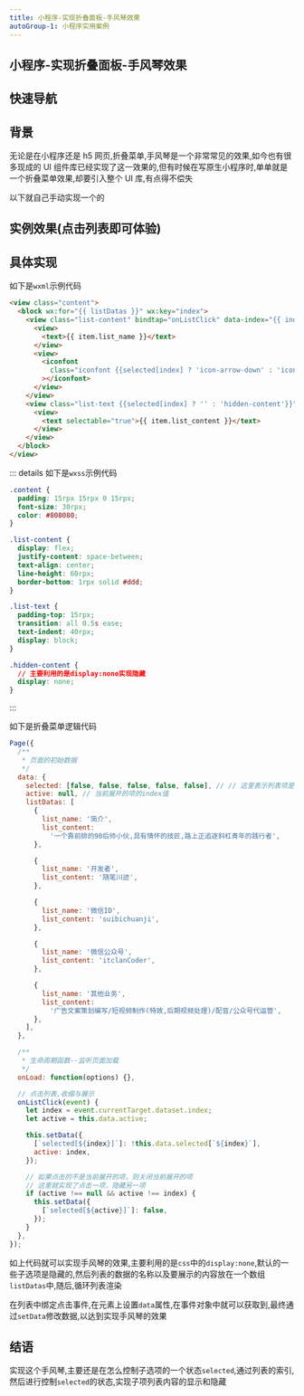 ```yaml
---
title: 小程序-实现折叠面板-手风琴效果
autoGroup-1: 小程序实用案例
---
```


## 小程序-实现折叠面板-手风琴效果

## 快速导航

<TOC />

## 背景

无论是在小程序还是 h5 网页,折叠菜单,手风琴是一个非常常见的效果,如今也有很多现成的 UI 组件库已经实现了这一效果的,但有时候在写原生小程序时,单单就是一个折叠菜单效果,却要引入整个 UI 库,有点得不偿失

以下就自己手动实现一个的

## 实例效果(点击列表即可体验)

<form-accordingEffect />

## 具体实现

如下是`wxml`示例代码

```html
<view class="content">
  <block wx:for="{{ listDatas }}" wx:key="index">
    <view class="list-content" bindtap="onListClick" data-index="{{ index }}">
      <view>
        <text>{{ item.list_name }}</text>
      </view>
      <view>
        <iconfont
          class="iconfont {{selected[index] ? 'icon-arrow-down' : 'icon-right'}}"
        ></iconfont>
      </view>
    </view>
    <view class="list-text {{selected[index] ? '' : 'hidden-content'}}">
      <view>
        <text selectable="true">{{ item.list_content }}</text>
      </view>
    </view>
  </block>
</view>
```

::: details 如下是`wxss`示例代码

```css
.content {
  padding: 15rpx 15rpx 0 15rpx;
  font-size: 30rpx;
  color: #808080;
}

.list-content {
  display: flex;
  justify-content: space-between;
  text-align: center;
  line-height: 60rpx;
  border-bottom: 1rpx solid #ddd;
}

.list-text {
  padding-top: 15rpx;
  transition: all 0.5s ease;
  text-indent: 40rpx;
  display: block;
}

.hidden-content {
  // 主要利用的是display:none实现隐藏
  display: none;
}
```

:::

如下是折叠菜单逻辑代码

```js
Page({
  /**
   * 页面的初始数据
   */
  data: {
    selected: [false, false, false, false, false], // // 这里表示列表项是否展开，默认初始时此数组的元素全为fasle，表示都没展开
    active: null, // 当前展开的项的index值
    listDatas: [
      {
        list_name: '简介',
        list_content:
          '一个靠前排的90后帅小伙,具有情怀的技匠,路上正追逐斜杠青年的践行者',
      },

      {
        list_name: '开发者',
        list_content: '随笔川迹',
      },

      {
        list_name: '微信ID',
        list_content: 'suibichuanji',
      },

      {
        list_name: '微信公众号',
        list_content: 'itclanCoder',
      },

      {
        list_name: '其他业务',
        list_content:
          '广告文案策划编写/短视频制作(特效,后期视频处理)/配音/公众号代运营',
      },
    ],
  },

  /**
   * 生命周期函数--监听页面加载
   */
  onLoad: function(options) {},

  // 点击列表,收缩与展示
  onListClick(event) {
    let index = event.currentTarget.dataset.index;
    let active = this.data.active;

    this.setData({
      [`selected[${index}]`]: !this.data.selected[`${index}`],
      active: index,
    });

    // 如果点击的不是当前展开的项，则关闭当前展开的项
    // 这里就实现了点击一项，隐藏另一项
    if (active !== null && active !== index) {
      this.setData({
        [`selected[${active}]`]: false,
      });
    }
  },
});
```

如上代码就可以实现手风琴的效果,主要利用的是`css`中的`display:none`,默认的一些子选项是隐藏的,然后列表的数据的名称以及要展示的内容放在一个数组`listDatas`中,随后,循环列表渲染

在列表中绑定点击事件,在元素上设置`data`属性,在事件对象中就可以获取到,最终通过`setData`修改数据,以达到实现手风琴的效果

## 结语

实现这个手风琴,主要还是在怎么控制子选项的一个状态`selected`,通过列表的索引,然后进行控制`selected`的状态,实现子项列表内容的显示和隐藏

<footer-FooterLink :isShareLink="true" :isDaShang="true" />

<div align="center">
<footer-ArticleAdvertiSpace   width="600" height="140" />
</div>
